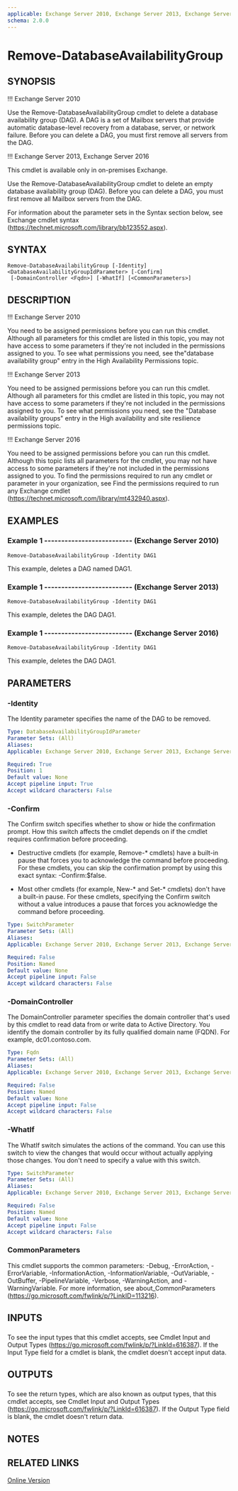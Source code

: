 ```yaml
---
applicable: Exchange Server 2010, Exchange Server 2013, Exchange Server 2016
schema: 2.0.0
---
```


# Remove-DatabaseAvailabilityGroup

## SYNOPSIS
!!! Exchange Server 2010

Use the Remove-DatabaseAvailabilityGroup cmdlet to delete a database availability group (DAG). A DAG is a set of Mailbox servers that provide automatic database-level recovery from a database, server, or network failure. Before you can delete a DAG, you must first remove all servers from the DAG.

!!! Exchange Server 2013, Exchange Server 2016

This cmdlet is available only in on-premises Exchange.

Use the Remove-DatabaseAvailabilityGroup cmdlet to delete an empty database availability group (DAG). Before you can delete a DAG, you must first remove all Mailbox servers from the DAG.

For information about the parameter sets in the Syntax section below, see Exchange cmdlet syntax (https://technet.microsoft.com/library/bb123552.aspx).

## SYNTAX

```
Remove-DatabaseAvailabilityGroup [-Identity] <DatabaseAvailabilityGroupIdParameter> [-Confirm]
 [-DomainController <Fqdn>] [-WhatIf] [<CommonParameters>]
```

## DESCRIPTION
!!! Exchange Server 2010

You need to be assigned permissions before you can run this cmdlet. Although all parameters for this cmdlet are listed in this topic, you may not have access to some parameters if they're not included in the permissions assigned to you. To see what permissions you need, see the"database availability group" entry in the High Availability Permissions topic.

!!! Exchange Server 2013

You need to be assigned permissions before you can run this cmdlet. Although all parameters for this cmdlet are listed in this topic, you may not have access to some parameters if they're not included in the permissions assigned to you. To see what permissions you need, see the "Database availability groups" entry in the High availability and site resilience permissions topic.

!!! Exchange Server 2016

You need to be assigned permissions before you can run this cmdlet. Although this topic lists all parameters for the cmdlet, you may not have access to some parameters if they're not included in the permissions assigned to you. To find the permissions required to run any cmdlet or parameter in your organization, see Find the permissions required to run any Exchange cmdlet (https://technet.microsoft.com/library/mt432940.aspx).

## EXAMPLES

### Example 1 -------------------------- (Exchange Server 2010)
```
Remove-DatabaseAvailabilityGroup -Identity DAG1
```

This example, deletes a DAG named DAG1.

### Example 1 -------------------------- (Exchange Server 2013)
```
Remove-DatabaseAvailabilityGroup -Identity DAG1
```

This example, deletes the DAG DAG1.

### Example 1 -------------------------- (Exchange Server 2016)
```
Remove-DatabaseAvailabilityGroup -Identity DAG1
```

This example, deletes the DAG DAG1.

## PARAMETERS

### -Identity
The Identity parameter specifies the name of the DAG to be removed.

```yaml
Type: DatabaseAvailabilityGroupIdParameter
Parameter Sets: (All)
Aliases:
Applicable: Exchange Server 2010, Exchange Server 2013, Exchange Server 2016

Required: True
Position: 1
Default value: None
Accept pipeline input: True
Accept wildcard characters: False
```

### -Confirm
The Confirm switch specifies whether to show or hide the confirmation prompt. How this switch affects the cmdlet depends on if the cmdlet requires confirmation before proceeding.

- Destructive cmdlets (for example, Remove-\* cmdlets) have a built-in pause that forces you to acknowledge the command before proceeding. For these cmdlets, you can skip the confirmation prompt by using this exact syntax: -Confirm:$false.

- Most other cmdlets (for example, New-\* and Set-\* cmdlets) don't have a built-in pause. For these cmdlets, specifying the Confirm switch without a value introduces a pause that forces you acknowledge the command before proceeding.

```yaml
Type: SwitchParameter
Parameter Sets: (All)
Aliases:
Applicable: Exchange Server 2010, Exchange Server 2013, Exchange Server 2016

Required: False
Position: Named
Default value: None
Accept pipeline input: False
Accept wildcard characters: False
```

### -DomainController
The DomainController parameter specifies the domain controller that's used by this cmdlet to read data from or write data to Active Directory. You identify the domain controller by its fully qualified domain name (FQDN). For example, dc01.contoso.com.

```yaml
Type: Fqdn
Parameter Sets: (All)
Aliases:
Applicable: Exchange Server 2010, Exchange Server 2013, Exchange Server 2016

Required: False
Position: Named
Default value: None
Accept pipeline input: False
Accept wildcard characters: False
```

### -WhatIf
The WhatIf switch simulates the actions of the command. You can use this switch to view the changes that would occur without actually applying those changes. You don't need to specify a value with this switch.

```yaml
Type: SwitchParameter
Parameter Sets: (All)
Aliases:
Applicable: Exchange Server 2010, Exchange Server 2013, Exchange Server 2016

Required: False
Position: Named
Default value: None
Accept pipeline input: False
Accept wildcard characters: False
```

### CommonParameters
This cmdlet supports the common parameters: -Debug, -ErrorAction, -ErrorVariable, -InformationAction, -InformationVariable, -OutVariable, -OutBuffer, -PipelineVariable, -Verbose, -WarningAction, and -WarningVariable. For more information, see about_CommonParameters (https://go.microsoft.com/fwlink/p/?LinkID=113216).

## INPUTS

###  
To see the input types that this cmdlet accepts, see Cmdlet Input and Output Types (https://go.microsoft.com/fwlink/p/?LinkId=616387). If the Input Type field for a cmdlet is blank, the cmdlet doesn't accept input data.

## OUTPUTS

###  
To see the return types, which are also known as output types, that this cmdlet accepts, see Cmdlet Input and Output Types (https://go.microsoft.com/fwlink/p/?LinkId=616387). If the Output Type field is blank, the cmdlet doesn't return data.

## NOTES

## RELATED LINKS

[Online Version](https://technet.microsoft.com/library/1cca1888-c27b-45af-8db7-dd182bcdf32e.aspx)

